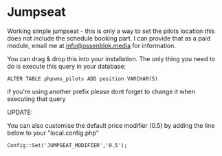 # Jumpseat
Working simple jumpseat - this is only a way to set the pilots location this does not include the schedule booking part. I can provide that as a paid module, email me at info@ossenblok.media for information.

You can drag & drop this into your installation. The only thing you need to do is execute this query in your database:
```
ALTER TABLE phpvms_pilots ADD position VARCHAR(5)
```
if you're using another prefix please dont forget to change it when executing that query

UPDATE:

You can also customise the default price modifier (0.5) by adding the line below to your "local.config.php"
```
Config::Set('JUMPSEAT_MODIFIER','0.5');
```
